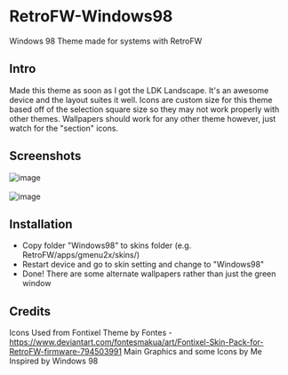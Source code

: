 # RetroFW-Windows98
Windows 98 Theme made for systems with RetroFW

Intro
------------
Made this theme as soon as I got the LDK Landscape. It's an awesome device and the layout suites it well. Icons are custom size for this theme based off of the selection square size so they may not work properly with other themes. Wallpapers should work for any other theme however, just watch for the "section" icons.

Screenshots
------------
![image](https://user-images.githubusercontent.com/18195618/62417609-b9451880-b621-11e9-83ca-164ea2a66ca3.png)
<br><br>
![image](https://user-images.githubusercontent.com/18195618/62417611-c4984400-b621-11e9-9c07-6776fba2be63.png)

Installation
------------
- Copy folder "Windows98" to skins folder (e.g. RetroFW/apps/gmenu2x/skins/)
- Restart device and go to skin setting and change to "Windows98"
- Done! There are some alternate wallpapers rather than just the green window

Credits
------------
Icons Used from Fontixel Theme by Fontes - https://www.deviantart.com/fontesmakua/art/Fontixel-Skin-Pack-for-RetroFW-firmware-794503991
Main Graphics and some Icons by Me
Inspired by Windows 98
